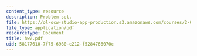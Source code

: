 ```yaml
---
content_type: resource
description: Problem set.
file: https://ol-ocw-studio-app-production.s3.amazonaws.com/courses/2-002-mechanics-and-materials-ii-spring-2004/581776107f756980c212f5284766070c_hw2.pdf
file_type: application/pdf
resourcetype: Document
title: hw2.pdf
uid: 58177610-7f75-6980-c212-f5284766070c
---
```

